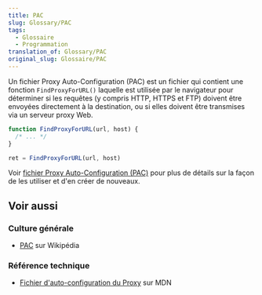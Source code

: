 ```yaml
---
title: PAC
slug: Glossary/PAC
tags:
  - Glossaire
  - Programmation
translation_of: Glossary/PAC
original_slug: Glossaire/PAC
---
```

Un fichier Proxy Auto-Configuration (PAC) est un fichier qui contient une fonction `FindProxyForURL()` laquelle est utilisée par le navigateur pour déterminer si les requêtes (y compris HTTP, HTTPS et FTP) doivent être envoyées directement à la destination, ou si elles doivent être transmises via un serveur proxy Web.

```js
function FindProxyForURL(url, host) {
  /* ... */
}

ret = FindProxyForURL(url, host)
```

Voir [fichier Proxy Auto-Configuration (PAC)](</fr/docs/Web/HTTP/Proxy_servers_and_tunneling/Proxy_Auto-Configuration_(PAC)_file>)  pour plus de détails sur la façon de les utiliser et d'en créer de nouveaux.

## Voir aussi

### Culture générale

- [PAC](https://fr.wikipedia.org/wiki/Fichier_.PAC) sur Wikipédia

### Référence technique

- [Fichier d'auto-configuration du Proxy](</fr/docs/Web/HTTP/Proxy_servers_and_tunneling/Proxy_Auto-Configuration_(PAC)_file>) sur MDN
